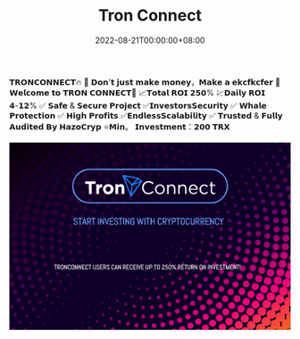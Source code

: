 ﻿---
title: "Tron Connect"
description: "⚡️⚡️𝗧𝗛𝗘𝗧𝗛𝗘𝗥𝗘𝗟𝗜𝗔𝗕𝗟𝗘𝗥𝗘𝗟𝗜𝗔𝗕𝗟𝗘，𝗥𝗘𝗔𝗟𝗜𝗦𝗧𝗜𝗖𝗥𝗘𝗔𝗟𝗜𝗦𝗧𝗜𝗖𝗖𝗢𝗡𝗧𝗥𝗔𝗖𝗧𝗗𝗘𝗩𝗘𝗟𝗢𝗣𝗘𝗗"
date: 2022-08-21T00:00:00+08:00
lastmod: 2022-08-21T00:00:00+08:00
draft: false
authors: ["boogArno"]
featuredImage: "tron-connect.png"
tags: ["High risk","Tron Connect"]
categories: ["nfts"]
nfts: ["High risk"]
blockchain: "TRON"
website: "https://www.tronconnect.global/"
twitter: ""
discord: ""
telegram: "https://t.me/TronConnectSpace"
github: ""
youtube: ""
twitch: ""
facebook: ""
instagram: ""
reddit: ""
medium: ""
steam: ""
gitbook: ""
googleplay: ""
appstore: ""
status: "Live"
weight: 
lightgallery: true
toc: true
pinned: false
recommend: false
recommend1: false
---
𝗧𝗥𝗢𝗡𝗖𝗢𝗡𝗡𝗘𝗖𝗧🔥
💸 𝗗𝗼𝗻'𝘁 𝗷𝘂𝘀𝘁 𝗺𝗮𝗸𝗲 𝗺𝗼𝗻𝗲𝘆，𝗠𝗮𝗸𝗲 𝗮 𝗲𝗸𝗰𝗳𝗸𝗰𝗳𝗲𝗿
📯 𝗪𝗲𝗹𝗰𝗼𝗺𝗲 𝘁𝗼 𝗧𝗥𝗢𝗡 𝗖𝗢𝗡𝗡𝗘𝗖𝗧📯
📈𝗧𝗼𝘁𝗮𝗹 𝗥𝗢𝗜 𝟮𝟱𝟬%
💹𝗗𝗮𝗶𝗹𝘆 𝗥𝗢𝗜 𝟰-𝟭𝟮%
✅ 𝗦𝗮𝗳𝗲 & 𝗦𝗲𝗰𝘂𝗿𝗲 𝗣𝗿𝗼𝗷𝗲𝗰𝘁
✅𝗜𝗻𝘃𝗲𝘀𝘁𝗼𝗿𝘀𝗦𝗲𝗰𝘂𝗿𝗶𝘁𝘆
✅ 𝗪𝗵𝗮𝗹𝗲 𝗣𝗿𝗼𝘁𝗲𝗰𝘁𝗶𝗼𝗻
✅ 𝗛𝗶𝗴𝗵 𝗣𝗿𝗼𝗳𝗶𝘁𝘀
✅𝗘𝗻𝗱𝗹𝗲𝘀𝘀𝗦𝗰𝗮𝗹𝗮𝗯𝗶𝗹𝗶𝘁𝘆
✅ 𝗧𝗿𝘂𝘀𝘁𝗲𝗱 & 𝗙𝘂𝗹𝗹𝘆 𝗔𝘂𝗱𝗶𝘁𝗲𝗱 𝗕𝘆 𝗛𝗮𝘇𝗼𝗖𝗿𝘆𝗽
⭐️𝗠𝗶𝗻。 𝗜𝗻𝘃𝗲𝘀𝘁𝗺𝗲𝗻𝘁：𝟮𝟬𝟬 𝗧𝗥𝗫

![tronconnect-dapp-high-risk-tron-image1_5e3d96407cf90a2376b3cf79d3127684](tronconnect-dapp-high-risk-tron-image1_5e3d96407cf90a2376b3cf79d3127684.png)


